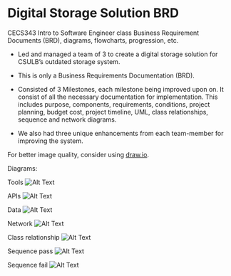 # Digital Storage Solution BRD
CECS343 Intro to Software Engineer class Business Requirement Documents (BRD), diagrams, flowcharts, progression, etc.

- Led and managed a team of 3 to create a digital storage solution for CSULB’s outdated storage system.

- This is only a Business Requirements Documentation (BRD).

- Consisted of 3 Milestones, each milestone being improved upon on. It consist of all the necessary documentation for implementation. This includes purpose, components, requirements, conditions, project planning, budget cost, project timeline, UML, class relationships, sequence and network diagrams.

- We also had three unique enhancements from each team-member for improving the system.


For better image quality, consider using [draw.io](https://www.draw.io/?state=%7B%22ids%22:%5B%220B03MEAWflGaTN0tYTkk5V3dBME0%22%5D,%22action%22:%22open%22,%22userId%22:%22115455178959995371454%22%7D#G0B03MEAWflGaTN0tYTkk5V3dBME0).

Diagrams:

Tools
![Alt Text](https://i.gyazo.com/5d0497750f2cae8c0703d13c2d2814c4.png)

APIs
![Alt Text](https://i.gyazo.com/b82357ca780f8429152ad944182f7d36.png)

Data
![Alt Text](https://i.gyazo.com/54ffe21f216d7060b70cc1c3932b3e0d.png)

Network
![Alt Text](https://i.gyazo.com/59acc8ac93059e4b0f60f40d11bc640f.png)

Class relationship
![Alt Text](https://i.gyazo.com/cbac8ba1dd511699f34d9cec22960819.png)

Sequence pass
![Alt Text](https://i.gyazo.com/967ae030efd48bb3f2eb3c8f4715d8f6.png)

Sequence fail
![Alt Text](https://i.gyazo.com/cf920c98aea81822291d70922eb52374.png)






